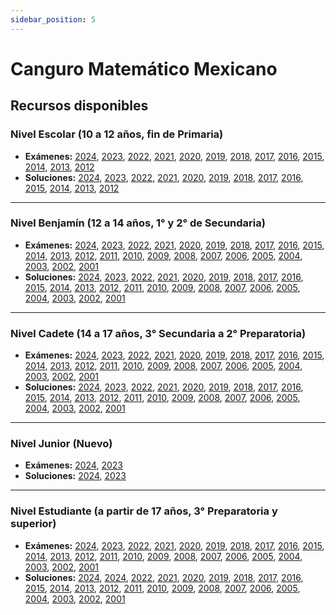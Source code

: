 ```yaml
---
sidebar_position: 5
---
```


# Canguro Matemático Mexicano

## Recursos disponibles


### Nivel Escolar (10 a 12 años, fin de Primaria)

- **Exámenes:** [2024](https://shi.matmor.unam.mx/omm/recursos/canguro/previos/escolar24.pdf), [2023](https://shi.matmor.unam.mx/omm/recursos/canguro/previos/escolar23.pdf), [2022](https://shi.matmor.unam.mx/omm/recursos/canguro/previos/escolar22.pdf), [2021](https://shi.matmor.unam.mx/omm/recursos/canguro/previos/escolar21.pdf), [2020](https://shi.matmor.unam.mx/omm/recursos/canguro/previos/escolar20.pdf), [2019](https://shi.matmor.unam.mx/omm/recursos/canguro/previos/escolar19.pdf), [2018](https://shi.matmor.unam.mx/omm/recursos/canguro/previos/escolar18.pdf), [2017](https://shi.matmor.unam.mx/omm/recursos/canguro/previos/escolar17.pdf), [2016](https://shi.matmor.unam.mx/omm/recursos/canguro/previos/escolar16.pdf), [2015](https://shi.matmor.unam.mx/omm/recursos/canguro/previos/escolar15.pdf), [2014](https://shi.matmor.unam.mx/omm/recursos/canguro/previos/escolar14.pdf), [2013](https://shi.matmor.unam.mx/omm/recursos/canguro/previos/escolar13.pdf), [2012](https://shi.matmor.unam.mx/omm/recursos/canguro/previos/escolar12.pdf)
- **Soluciones:** [2024](https://shi.matmor.unam.mx/omm/recursos/canguro/previos/escsol24.pdf), [2023](https://shi.matmor.unam.mx/omm/recursos/canguro/previos/escsol23.pdf), [2022](https://shi.matmor.unam.mx/omm/recursos/canguro/previos/escsol22.pdf), [2021](https://shi.matmor.unam.mx/omm/recursos/canguro/previos/escsol21.pdf), [2020](https://shi.matmor.unam.mx/omm/recursos/canguro/previos/escsol20.pdf), [2019](https://shi.matmor.unam.mx/omm/recursos/canguro/previos/escsol19.pdf), [2018](https://shi.matmor.unam.mx/omm/recursos/canguro/previos/escsol18.pdf), [2017](https://shi.matmor.unam.mx/omm/recursos/canguro/previos/escsol17.pdf), [2016](https://shi.matmor.unam.mx/omm/recursos/canguro/previos/escsol16.pdf), [2015](https://shi.matmor.unam.mx/omm/recursos/canguro/previos/escsol15.pdf), [2014](https://shi.matmor.unam.mx/omm/recursos/canguro/previos/escsol14.pdf), [2013](https://shi.matmor.unam.mx/omm/recursos/canguro/previos/escsol13.pdf), [2012](https://shi.matmor.unam.mx/omm/recursos/canguro/previos/escsol12.pdf)

---

### Nivel Benjamín (12 a 14 años, 1° y 2° de Secundaria)

- **Exámenes:** [2024](https://shi.matmor.unam.mx/omm/recursos/canguro/previos/benjamin24.pdf), [2023](https://shi.matmor.unam.mx/omm/recursos/canguro/previos/benjamin23.pdf), [2022](https://shi.matmor.unam.mx/omm/recursos/canguro/previos/benjamin22.pdf), [2021](https://shi.matmor.unam.mx/omm/recursos/canguro/previos/benjamin21.pdf), [2020](https://shi.matmor.unam.mx/omm/recursos/canguro/previos/benjamin20.pdf), [2019](https://shi.matmor.unam.mx/omm/recursos/canguro/previos/benjamin19.pdf), [2018](https://shi.matmor.unam.mx/omm/recursos/canguro/previos/benjamin18.pdf), [2017](https://shi.matmor.unam.mx/omm/recursos/canguro/previos/benjamin17.pdf), [2016](https://shi.matmor.unam.mx/omm/recursos/canguro/previos/benjamin16.pdf), [2015](https://shi.matmor.unam.mx/omm/recursos/canguro/previos/benjamin15.pdf), [2014](https://shi.matmor.unam.mx/omm/recursos/canguro/previos/benjamin14.pdf), [2013](https://shi.matmor.unam.mx/omm/recursos/canguro/previos/benjamin13.pdf), [2012](https://shi.matmor.unam.mx/omm/recursos/canguro/previos/benjamin12.pdf), [2011](https://shi.matmor.unam.mx/omm/recursos/canguro/previos/benjamin11.pdf), [2010](https://shi.matmor.unam.mx/omm/recursos/canguro/previos/benjamin10.pdf), [2009](https://shi.matmor.unam.mx/omm/recursos/canguro/previos/benjamin09.pdf), [2008](https://shi.matmor.unam.mx/omm/recursos/canguro/previos/benjamin08.pdf), [2007](https://shi.matmor.unam.mx/omm/recursos/canguro/previos/benjamin07.pdf), [2006](https://shi.matmor.unam.mx/omm/recursos/canguro/previos/benjamin06.pdf), [2005](https://shi.matmor.unam.mx/omm/recursos/canguro/previos/benjamin05.pdf), [2004](https://shi.matmor.unam.mx/omm/recursos/canguro/previos/benjamin04.pdf), [2003](https://shi.matmor.unam.mx/omm/recursos/canguro/previos/benjamin03.pdf), [2002](https://shi.matmor.unam.mx/omm/recursos/canguro/previos/benjamin02.pdf), [2001](https://shi.matmor.unam.mx/omm/recursos/canguro/previos/benjamin01.pdf)
- **Soluciones:** [2024](https://shi.matmor.unam.mx/omm/recursos/canguro/previos/bensol24.pdf), [2023](https://shi.matmor.unam.mx/omm/recursos/canguro/previos/bensol23.pdf), [2022](https://shi.matmor.unam.mx/omm/recursos/canguro/previos/bensol23.pdf), [2021](https://shi.matmor.unam.mx/omm/recursos/canguro/previos/bensol21.pdf), [2020](https://shi.matmor.unam.mx/omm/recursos/canguro/previos/bensol20.pdf), [2019](https://shi.matmor.unam.mx/omm/recursos/canguro/previos/bensol19.pdf), [2018](https://shi.matmor.unam.mx/omm/recursos/canguro/previos/bensol18.pdf), [2017](https://shi.matmor.unam.mx/omm/recursos/canguro/previos/bensol17.pdf), [2016](https://shi.matmor.unam.mx/omm/recursos/canguro/previos/bensol16.pdf), [2015](https://shi.matmor.unam.mx/omm/recursos/canguro/previos/bensol15.pdf), [2014](https://shi.matmor.unam.mx/omm/recursos/canguro/previos/bensol14.pdf), [2013](https://shi.matmor.unam.mx/omm/recursos/canguro/previos/bensol13.pdf), [2012](https://shi.matmor.unam.mx/omm/recursos/canguro/previos/bensol12.pdf), [2011](https://shi.matmor.unam.mx/omm/recursos/canguro/previos/bensol11.pdf), [2010](https://shi.matmor.unam.mx/omm/recursos/canguro/previos/bensol10.pdf), [2009](https://shi.matmor.unam.mx/omm/recursos/canguro/previos/bensol09.pdf), [2008](https://shi.matmor.unam.mx/omm/recursos/canguro/previos/bensol08.pdf), [2007](https://shi.matmor.unam.mx/omm/recursos/canguro/previos/bensol07.pdf), [2006](https://shi.matmor.unam.mx/omm/recursos/canguro/previos/bensol06.pdf), [2005](https://shi.matmor.unam.mx/omm/recursos/canguro/previos/benjamin05-sol.pdf), [2004](https://shi.matmor.unam.mx/omm/recursos/canguro/previos/benjamin04-sol.pdf), [2003](https://shi.matmor.unam.mx/omm/recursos/canguro/previos/benjamin03-sol.pdf), [2002](https://shi.matmor.unam.mx/omm/recursos/canguro/previos/bensol02.pdf), [2001](https://shi.matmor.unam.mx/omm/recursos/canguro/previos/bensol01.pdf)

---

### Nivel Cadete (14 a 17 años, 3° Secundaria a 2° Preparatoria)

- **Exámenes:** [2024](https://shi.matmor.unam.mx/omm/recursos/canguro/previos/cadete24.pdf), [2023](https://shi.matmor.unam.mx/omm/recursos/canguro/previos/cadete23.pdf), [2022](https://shi.matmor.unam.mx/omm/recursos/canguro/previos/cadete22.pdf), [2021](https://shi.matmor.unam.mx/omm/recursos/canguro/previos/cadete21.pdf), [2020](https://shi.matmor.unam.mx/omm/recursos/canguro/previos/cadete20.pdf), [2019](https://shi.matmor.unam.mx/omm/recursos/canguro/previos/cadete19.pdf), [2018](https://shi.matmor.unam.mx/omm/recursos/canguro/previos/cadete18.pdf), [2017](https://shi.matmor.unam.mx/omm/recursos/canguro/previos/cadete17.pdf), [2016](https://shi.matmor.unam.mx/omm/recursos/canguro/previos/cadete16.pdf), [2015](https://shi.matmor.unam.mx/omm/recursos/canguro/previos/cadete15.pdf), [2014](https://shi.matmor.unam.mx/omm/recursos/canguro/previos/cadete14.pdf), [2013](https://shi.matmor.unam.mx/omm/recursos/canguro/previos/cadete13.pdf), [2012](https://shi.matmor.unam.mx/omm/recursos/canguro/previos/cadete12.pdf), [2011](https://shi.matmor.unam.mx/omm/recursos/canguro/previos/cadete11.pdf), [2010](https://shi.matmor.unam.mx/omm/recursos/canguro/previos/cadete10.pdf), [2009](https://shi.matmor.unam.mx/omm/recursos/canguro/previos/cadete09.pdf), [2008](https://shi.matmor.unam.mx/omm/recursos/canguro/previos/cadete08.pdf), [2007](https://shi.matmor.unam.mx/omm/recursos/canguro/previos/cadete07.pdf), [2006](https://shi.matmor.unam.mx/omm/recursos/canguro/previos/cadete06.pdf), [2005](https://shi.matmor.unam.mx/omm/recursos/canguro/previos/cadete05.pdf), [2004](https://shi.matmor.unam.mx/omm/recursos/canguro/previos/cadete04.pdf), [2003](https://shi.matmor.unam.mx/omm/recursos/canguro/previos/cadete03.pdf), [2002](https://shi.matmor.unam.mx/omm/recursos/canguro/previos/cadete02.pdf), [2001](https://shi.matmor.unam.mx/omm/recursos/canguro/previos/cadete01.pdf)
- **Soluciones:** [2024](https://shi.matmor.unam.mx/omm/recursos/canguro/previos/cadsol24.pdf), [2023](https://shi.matmor.unam.mx/omm/recursos/canguro/previos/cadsol23.pdf), [2022](https://shi.matmor.unam.mx/omm/recursos/canguro/previos/cadsol22.pdf), [2021](https://shi.matmor.unam.mx/omm/recursos/canguro/previos/cadsol21.pdf), [2020](https://shi.matmor.unam.mx/omm/recursos/canguro/previos/cadsol20.pdf), [2019](https://shi.matmor.unam.mx/omm/recursos/canguro/previos/cadsol19.pdf), [2018](https://shi.matmor.unam.mx/omm/recursos/canguro/previos/cadsol18.pdf), [2017](https://shi.matmor.unam.mx/omm/recursos/canguro/previos/cadsol17.pdf), [2016](https://shi.matmor.unam.mx/omm/recursos/canguro/previos/cadetesol16.pdf), [2015](https://shi.matmor.unam.mx/omm/recursos/canguro/previos/cadetesol15.pdf), [2014](https://shi.matmor.unam.mx/omm/recursos/canguro/previos/cadetesol14.pdf), [2013](https://shi.matmor.unam.mx/omm/recursos/canguro/previos/cadsol13.pdf), [2012](https://shi.matmor.unam.mx/omm/recursos/canguro/previos/cadsol12.pdf), [2011](https://shi.matmor.unam.mx/omm/recursos/canguro/previos/cadsol11.pdf), [2010](https://shi.matmor.unam.mx/omm/recursos/canguro/previos/cadsol10.pdf), [2009](https://shi.matmor.unam.mx/omm/recursos/canguro/previos/cadsol09.pdf), [2008](https://shi.matmor.unam.mx/omm/recursos/canguro/previos/cadsol08.pdf), [2007](https://shi.matmor.unam.mx/omm/recursos/canguro/previos/cadsol07.pdf), [2006](https://shi.matmor.unam.mx/omm/recursos/canguro/previos/cadsol06.pdf), [2005](https://shi.matmor.unam.mx/omm/recursos/canguro/previos/cadete05-sol.pdf), [2004](https://shi.matmor.unam.mx/omm/recursos/canguro/previos/cadete04-sol.pdf), [2003](https://shi.matmor.unam.mx/omm/recursos/canguro/previos/cadete03-sol.pdf), [2002](https://shi.matmor.unam.mx/omm/recursos/canguro/previos/cadsol02.pdf), [2001](https://shi.matmor.unam.mx/omm/recursos/canguro/previos/cadsol01.pdf)

---

### Nivel Junior (Nuevo)

- **Exámenes:** [2024](https://shi.matmor.unam.mx/omm/recursos/canguro/previos/junior24.pdf), [2023](https://shi.matmor.unam.mx/omm/recursos/canguro/previos/junior23.pdf)
- **Soluciones:** [2024](https://shi.matmor.unam.mx/omm/recursos/canguro/previos/junsol24.pdf), [2023](https://shi.matmor.unam.mx/omm/recursos/canguro/previos/junsol23.pdf)

---

### Nivel Estudiante (a partir de 17 años, 3° Preparatoria y superior)

- **Exámenes:** [2024](https://shi.matmor.unam.mx/omm/recursos/canguro/previos/estudiante24.pdf), [2023](https://shi.matmor.unam.mx/omm/recursos/canguro/previos/estudiante23.pdf), [2022](https://shi.matmor.unam.mx/omm/recursos/canguro/previos/estudiante22.pdf), [2021](https://shi.matmor.unam.mx/omm/recursos/canguro/previos/estudiante21.pdf), [2020](https://shi.matmor.unam.mx/omm/recursos/canguro/previos/estudiante20.pdf), [2019](https://shi.matmor.unam.mx/omm/recursos/canguro/previos/estudiante19.pdf), [2018](https://shi.matmor.unam.mx/omm/recursos/canguro/previos/estudiante18.pdf), [2017](https://shi.matmor.unam.mx/omm/recursos/canguro/previos/estudiante17.pdf), [2016](https://shi.matmor.unam.mx/omm/recursos/canguro/previos/estudiante16.pdf), [2015](https://shi.matmor.unam.mx/omm/recursos/canguro/previos/estudiante15.pdf), [2014](https://shi.matmor.unam.mx/omm/recursos/canguro/previos/estudiante14.pdf), [2013](https://shi.matmor.unam.mx/omm/recursos/canguro/previos/estudiante13.pdf), [2012](https://shi.matmor.unam.mx/omm/recursos/canguro/previos/estudiante12.pdf), [2011](https://shi.matmor.unam.mx/omm/recursos/canguro/previos/estudiante11.pdf), [2010](https://shi.matmor.unam.mx/omm/recursos/canguro/previos/estudiante10.pdf), [2009](https://shi.matmor.unam.mx/omm/recursos/canguro/previos/estudiante09.pdf), [2008](https://shi.matmor.unam.mx/omm/recursos/canguro/previos/estudiante08.pdf), [2007](https://shi.matmor.unam.mx/omm/recursos/canguro/previos/estudiante07.pdf), [2006](https://shi.matmor.unam.mx/omm/recursos/canguro/previos/estudiante06.pdf), [2005](https://shi.matmor.unam.mx/omm/recursos/canguro/previos/estudiante05.pdf), [2004](https://shi.matmor.unam.mx/omm/recursos/canguro/previos/estudiante04.pdf), [2003](https://shi.matmor.unam.mx/omm/recursos/canguro/previos/estudiante03.pdf), [2002](https://shi.matmor.unam.mx/omm/recursos/canguro/previos/estudiante02.pdf), [2001](https://shi.matmor.unam.mx/omm/recursos/canguro/previos/estudiante01.pdf)
- **Soluciones:** [2024](https://shi.matmor.unam.mx/omm/recursos/canguro/previos/estsol23.pdf), [2024](https://shi.matmor.unam.mx/omm/recursos/canguro/previos/estsol23.pdf), [2022](https://shi.matmor.unam.mx/omm/recursos/canguro/previos/estsol22.pdf), [2021](https://shi.matmor.unam.mx/omm/recursos/canguro/previos/estsol21.pdf), [2020](https://shi.matmor.unam.mx/omm/recursos/canguro/previos/estsol20.pdf), [2019](https://shi.matmor.unam.mx/omm/recursos/canguro/previos/estsol19.pdf), [2018](https://shi.matmor.unam.mx/omm/recursos/canguro/previos/estsol18.pdf), [2017](https://shi.matmor.unam.mx/omm/recursos/canguro/previos/estsol17.pdf), [2016](https://shi.matmor.unam.mx/omm/recursos/canguro/previos/estsol16.pdf), [2015](https://shi.matmor.unam.mx/omm/recursos/canguro/previos/estsol15.pdf), [2014](https://shi.matmor.unam.mx/omm/recursos/canguro/previos/estsol14.pdf), [2013](https://shi.matmor.unam.mx/omm/recursos/canguro/previos/estsol13.pdf), [2012](https://shi.matmor.unam.mx/omm/recursos/canguro/previos/estsol12.pdf), [2011](https://shi.matmor.unam.mx/omm/recursos/canguro/previos/estsol11.pdf), [2010](https://shi.matmor.unam.mx/omm/recursos/canguro/previos/estsol10.pdf), [2009](https://shi.matmor.unam.mx/omm/recursos/canguro/previos/estsol09.pdf), [2008](https://shi.matmor.unam.mx/omm/recursos/canguro/previos/estsol08.pdf), [2007](https://shi.matmor.unam.mx/omm/recursos/canguro/previos/estsol07.pdf), [2006](https://shi.matmor.unam.mx/omm/recursos/canguro/previos/estsol06.pdf), [2005](https://shi.matmor.unam.mx/omm/recursos/canguro/previos/estudiante05-sol.pdf), [2004](https://shi.matmor.unam.mx/omm/recursos/canguro/previos/estudiante04-sol.pdf), [2003](https://shi.matmor.unam.mx/omm/recursos/canguro/previos/estudiante03-sol.pdf), [2002](https://shi.matmor.unam.mx/omm/recursos/canguro/previos/estsol02.pdf), [2001](https://shi.matmor.unam.mx/omm/recursos/canguro/previos/estsol01.pdf)